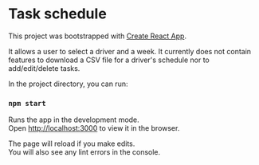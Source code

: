 # Task schedule

This project was bootstrapped with [Create React App](https://github.com/facebook/create-react-app).

It allows a user to select a driver and a week. It currently does not contain features to download a CSV file for a driver's schedule nor to add/edit/delete tasks. 

In the project directory, you can run:

### `npm start`

Runs the app in the development mode.<br />
Open [http://localhost:3000](http://localhost:3000) to view it in the browser.

The page will reload if you make edits.<br />
You will also see any lint errors in the console.


